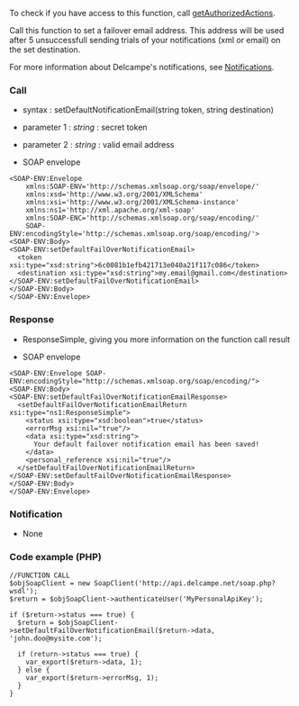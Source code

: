 To check if you have access to this function, call [getAuthorizedActions](getAuthorizedActions.md).

Call this function to set a failover email address. This address will be used after
5 unsuccessfull sending trials of your notifications (xml or email) on the set destination.

For more information about Delcampe's notifications, see [Notifications](Notifications.md).

### Call ###

  * syntax : setDefaultNotificationEmail(string token, string destination)

  * parameter 1 : _string_ : secret token
  * parameter 2 : _string_ : valid email address

  * SOAP envelope
```
<SOAP-ENV:Envelope 
    xmlns:SOAP-ENV='http://schemas.xmlsoap.org/soap/envelope/'
    xmlns:xsd='http://www.w3.org/2001/XMLSchema'
    xmlns:xsi='http://www.w3.org/2001/XMLSchema-instance' 
    xmlns:ns1='http://xml.apache.org/xml-soap' 
    xmlns:SOAP-ENC='http://schemas.xmlsoap.org/soap/encoding/' 
    SOAP-ENV:encodingStyle='http://schemas.xmlsoap.org/soap/encoding/'>
<SOAP-ENV:Body>
<SOAP-ENV:setDefaultFailOverNotificationEmail>
  <token xsi:type="xsd:string">6c0081b1efb421713e040a21f117c086</token>
  <destination xsi:type="xsd:string">my.email@gmail.com</destination>
</SOAP-ENV:setDefaultFailOverNotificationEmail>
</SOAP-ENV:Body>
</SOAP-ENV:Envelope>
```

### Response ###

  * ResponseSimple, giving you more information on the function call result

  * SOAP envelope
```
<SOAP-ENV:Envelope SOAP-ENV:encodingStyle="http://schemas.xmlsoap.org/soap/encoding/">
<SOAP-ENV:Body>
<SOAP-ENV:setDefaultFailOverNotificationEmailResponse>
  <setDefaultFailOverNotificationEmailReturn xsi:type="ns1:ResponseSimple">
    <status xsi:type="xsd:boolean">true</status>
    <errorMsg xsi:nil="true"/>
    <data xsi:type="xsd:string">
      Your default failover notification email has been saved!
    </data>
    <personal_reference xsi:nil="true"/>
  </setDefaultFailOverNotificationEmailReturn>
</SOAP-ENV:setDefaultFailOverNotificationEmailResponse>
</SOAP-ENV:Body>
</SOAP-ENV:Envelope>
```

### Notification ###
  * None

### Code example (PHP) ###
```
//FUNCTION CALL
$objSoapClient = new SoapClient('http://api.delcampe.net/soap.php?wsdl');
$return = $objSoapClient->authenticateUser('MyPersonalApiKey');

if ($return->status === true) {
  $return = $objSoapClient->setDefaultFailOverNotificationEmail($return->data, 'john.doo@mysite.com');

  if (return->status === true) {
    var_export($return->data, 1);
  } else {
    var_export($return->errorMsg, 1);
  } 
}
```